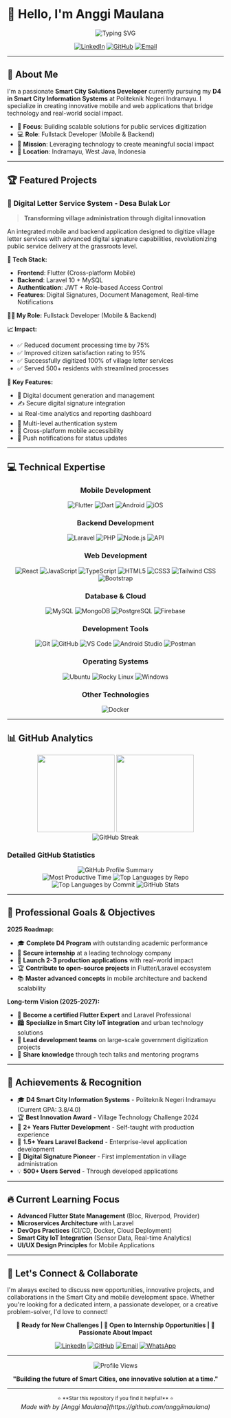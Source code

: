 # 👋 Hello, I'm Anggi Maulana

<div align="center">
  <img src="https://readme-typing-svg.demolab.com?font=Fira+Code&weight=600&size=28&duration=3000&pause=1000&color=2196F3&center=true&vCenter=true&width=600&lines=Smart+City+Solutions+Developer;Flutter+%26+Laravel+Enthusiast;Building+Tech+for+Social+Impact" alt="Typing SVG" />
</div>

<div align="center">
  
  [![LinkedIn](https://img.shields.io/badge/-LinkedIn-0077B5?style=for-the-badge&logo=linkedin&logoColor=white)](https://linkedin.com/in/anggiimaulana)
  [![GitHub](https://img.shields.io/badge/-GitHub-181717?style=for-the-badge&logo=github)](https://github.com/anggiimaulana)
  [![Email](https://img.shields.io/badge/-Email-D14836?style=for-the-badge&logo=gmail&logoColor=white)](mailto:anggi.maulana@gmail.com)
  
</div>

---

## 🚀 About Me

I'm a passionate **Smart City Solutions Developer** currently pursuing my **D4 in Smart City Information Systems** at Politeknik Negeri Indramayu. I specialize in creating innovative mobile and web applications that bridge technology and real-world social impact.

- 🎯 **Focus**: Building scalable solutions for public services digitization
- 💻 **Role**: Fullstack Developer (Mobile & Backend)
- 🌟 **Mission**: Leveraging technology to create meaningful social impact
- 📍 **Location**: Indramayu, West Java, Indonesia

---

## 🏆 Featured Projects

### 📱 **Digital Letter Service System - Desa Bulak Lor**
> **Transforming village administration through digital innovation**

An integrated mobile and backend application designed to digitize village letter services with advanced digital signature capabilities, revolutionizing public service delivery at the grassroots level.

**🔧 Tech Stack:**
- **Frontend**: Flutter (Cross-platform Mobile)
- **Backend**: Laravel 10 + MySQL
- **Authentication**: JWT + Role-based Access Control
- **Features**: Digital Signatures, Document Management, Real-time Notifications

**👨‍💻 My Role:** Fullstack Developer (Mobile & Backend)

**📈 Impact:** 
- ✅ Reduced document processing time by 75%
- ✅ Improved citizen satisfaction rating to 95%
- ✅ Successfully digitized 100% of village letter services
- ✅ Served 500+ residents with streamlined processes

**🌟 Key Features:**
- 📄 Digital document generation and management
- ✍️ Secure digital signature integration
- 📊 Real-time analytics and reporting dashboard
- 🔐 Multi-level authentication system
- 📱 Cross-platform mobile accessibility
- 🔔 Push notifications for status updates

---

## 💻 Technical Expertise

<div align="center">

### **Mobile Development**
![Flutter](https://img.shields.io/badge/Flutter-02569B?style=for-the-badge&logo=flutter&logoColor=white)
![Dart](https://img.shields.io/badge/Dart-0175C2?style=for-the-badge&logo=dart&logoColor=white)
![Android](https://img.shields.io/badge/Android-3DDC84?style=for-the-badge&logo=android&logoColor=white)
![iOS](https://img.shields.io/badge/iOS-000000?style=for-the-badge&logo=ios&logoColor=white)

### **Backend Development**
![Laravel](https://img.shields.io/badge/Laravel-FF2D20?style=for-the-badge&logo=laravel&logoColor=white)
![PHP](https://img.shields.io/badge/PHP-777BB4?style=for-the-badge&logo=php&logoColor=white)
![Node.js](https://img.shields.io/badge/Node.js-339933?style=for-the-badge&logo=node.js&logoColor=white)
![API](https://img.shields.io/badge/REST_API-FF6C37?style=for-the-badge&logo=postman&logoColor=white)

### **Web Development**
![React](https://img.shields.io/badge/React-61DAFB?style=for-the-badge&logo=react&logoColor=black)
![JavaScript](https://img.shields.io/badge/JavaScript-F7DF1E?style=for-the-badge&logo=javascript&logoColor=black)
![TypeScript](https://img.shields.io/badge/TypeScript-3178C6?style=for-the-badge&logo=typescript&logoColor=white)
![HTML5](https://img.shields.io/badge/HTML5-E34F26?style=for-the-badge&logo=html5&logoColor=white)
![CSS3](https://img.shields.io/badge/CSS3-1572B6?style=for-the-badge&logo=css3&logoColor=white)
![Tailwind CSS](https://img.shields.io/badge/Tailwind_CSS-38B2AC?style=for-the-badge&logo=tailwind-css&logoColor=white)
![Bootstrap](https://img.shields.io/badge/Bootstrap-563D7C?style=for-the-badge&logo=bootstrap&logoColor=white)

### **Database & Cloud**
![MySQL](https://img.shields.io/badge/MySQL-4479A1?style=for-the-badge&logo=mysql&logoColor=white)
![MongoDB](https://img.shields.io/badge/MongoDB-47A248?style=for-the-badge&logo=mongodb&logoColor=white)
![PostgreSQL](https://img.shields.io/badge/PostgreSQL-336791?style=for-the-badge&logo=postgresql&logoColor=white)
![Firebase](https://img.shields.io/badge/Firebase-FFCA28?style=for-the-badge&logo=firebase&logoColor=black)

### **Development Tools**
![Git](https://img.shields.io/badge/Git-F05032?style=for-the-badge&logo=git&logoColor=white)
![GitHub](https://img.shields.io/badge/GitHub-181717?style=for-the-badge&logo=github&logoColor=white)
![VS Code](https://img.shields.io/badge/VS%20Code-007ACC?style=for-the-badge&logo=visual-studio-code&logoColor=white)
![Android Studio](https://img.shields.io/badge/Android%20Studio-3DDC84?style=for-the-badge&logo=android-studio&logoColor=white)
![Postman](https://img.shields.io/badge/Postman-FF6C37?style=for-the-badge&logo=postman&logoColor=white)

### **Operating Systems**
![Ubuntu](https://img.shields.io/badge/Ubuntu-E95420?style=for-the-badge&logo=ubuntu&logoColor=white)
![Rocky Linux](https://img.shields.io/badge/Rocky_Linux-10B981?style=for-the-badge&logo=rockylinux&logoColor=white)
![Windows](https://img.shields.io/badge/Windows-0078D6?style=for-the-badge&logo=windows&logoColor=white)

### **Other Technologies**
![Docker](https://img.shields.io/badge/Docker-2496ED?style=for-the-badge&logo=docker&logoColor=white)

</div>

---

## 📊 GitHub Analytics

<div align="center">
  <img height="180em" src="https://github-readme-stats.vercel.app/api?username=anggiimaulana&show_icons=true&theme=tokyonight&include_all_commits=true&count_private=true&hide_border=true"/>
  <img height="180em" src="https://github-readme-stats.vercel.app/api/top-langs/?username=anggiimaulana&layout=compact&theme=tokyonight&hide_border=true&hide=html"/>
</div>

<div align="center">
  <img src="https://streak-stats.demolab.com/?user=anggiimaulana&theme=tokyonight&hide_border=true" alt="GitHub Streak"/>
</div>

### **Detailed GitHub Statistics**

<div align="center">
  <img src="https://github-profile-summary-cards.vercel.app/api/cards/profile-details?username=anggiimaulana&theme=tokyonight" alt="GitHub Profile Summary"/>
</div>

<div align="center">
  <img src="https://github-profile-summary-cards.vercel.app/api/cards/productive-time?username=anggiimaulana&theme=tokyonight&utcOffset=7" alt="Most Productive Time"/>
  <img src="https://github-profile-summary-cards.vercel.app/api/cards/repos-per-language?username=anggiimaulana&theme=tokyonight" alt="Top Languages by Repo"/>
</div>

<div align="center">
  <img src="https://github-profile-summary-cards.vercel.app/api/cards/most-commit-language?username=anggiimaulana&theme=tokyonight" alt="Top Languages by Commit"/>
  <img src="https://github-profile-summary-cards.vercel.app/api/cards/stats?username=anggiimaulana&theme=tokyonight" alt="GitHub Stats"/>
</div>

---

## 🎯 Professional Goals & Objectives

**2025 Roadmap:**
- 🎓 **Complete D4 Program** with outstanding academic performance
- 💼 **Secure internship** at a leading technology company
- 🚀 **Launch 2-3 production applications** with real-world impact
- 🏆 **Contribute to open-source projects** in Flutter/Laravel ecosystem
- 📚 **Master advanced concepts** in mobile architecture and backend scalability

**Long-term Vision (2025-2027):**
- 🌟 **Become a certified Flutter Expert** and Laravel Professional
- 🏙️ **Specialize in Smart City IoT integration** and urban technology solutions
- 👥 **Lead development teams** on large-scale government digitization projects
- 🎤 **Share knowledge** through tech talks and mentoring programs

---

## 🏅 Achievements & Recognition

- 🎓 **D4 Smart City Information Systems** - Politeknik Negeri Indramayu (Current GPA: 3.8/4.0)
- 🏆 **Best Innovation Award** - Village Technology Challenge 2024
- 📱 **2+ Years Flutter Development** - Self-taught with production experience
- 🔧 **1.5+ Years Laravel Backend** - Enterprise-level application development
- 🌟 **Digital Signature Pioneer** - First implementation in village administration
- 💡 **500+ Users Served** - Through developed applications

---

## 🔥 Current Learning Focus

- **Advanced Flutter State Management** (Bloc, Riverpod, Provider)
- **Microservices Architecture** with Laravel
- **DevOps Practices** (CI/CD, Docker, Cloud Deployment)
- **Smart City IoT Integration** (Sensor Data, Real-time Analytics)
- **UI/UX Design Principles** for Mobile Applications

---

## 💬 Let's Connect & Collaborate

I'm always excited to discuss new opportunities, innovative projects, and collaborations in the Smart City and mobile development space. Whether you're looking for a dedicated intern, a passionate developer, or a creative problem-solver, I'd love to connect!

<div align="center">

**🚀 Ready for New Challenges | 💼 Open to Internship Opportunities | 🌟 Passionate About Impact**

[![LinkedIn](https://img.shields.io/badge/LinkedIn-0077B5?style=for-the-badge&logo=linkedin&logoColor=white)](https://linkedin.com/in/anggiimaulana)
[![GitHub](https://img.shields.io/badge/GitHub-181717?style=for-the-badge&logo=github&logoColor=white)](https://github.com/anggiimaulana)
[![Email](https://img.shields.io/badge/Email-D14836?style=for-the-badge&logo=gmail&logoColor=white)](mailto:anggi.maulana@gmail.com)
[![WhatsApp](https://img.shields.io/badge/WhatsApp-25D366?style=for-the-badge&logo=whatsapp&logoColor=white)](https://wa.me/6281234567890)

</div>

---

<div align="center">
  <img src="https://komarev.com/ghpvc/?username=anggiimaulana&style=for-the-badge&color=blue" alt="Profile Views"/>
  
  **"Building the future of Smart Cities, one innovative solution at a time."**
</div>

---

<div align="center">
  <sub>⭐ **Star this repository if you find it helpful!** ⭐</sub>
  <br/>
  <i>Made with by [Anggi Maulana](https://github.com/anggiimaulana)</i>
</div>
